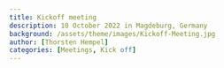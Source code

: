 ```yaml
---
title: Kickoff meeting
description: 10 October 2022 in Magdeburg, Germany
background: /assets/theme/images/Kickoff-Meeting.jpg
author: [Thorsten Hempel]
categories: [Meetings, Kick off]
---
```



